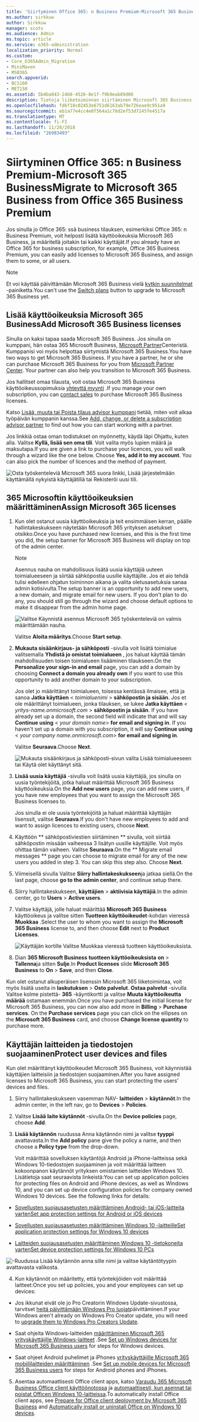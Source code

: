 ```yaml
---
title: 'Siirtyminen Office 365: n Business Premium-Microsoft 365 Business'
ms.author: sirkkuw
author: Sirkkuw
manager: scotv
ms.audience: Admin
ms.topic: article
ms.service: o365-administration
localization_priority: Normal
ms.custom:
- Core_O365Admin_Migration
- MiniMaven
- MSB365
search.appverid:
- BCS160
- MET150
ms.assetid: 5b4ba843-24b8-4526-8e1f-f9b9eab89d06
description: Tietoja liiketoiminnan siirtäminen Microsoft 365 Business.
ms.openlocfilehash: fd6f18c02453e6751d6163ab79e726eae9c951a9
ms.sourcegitcommit: eb1a77e4cc4e8f564a1c78d2ef53d7245fe4517a
ms.translationtype: MT
ms.contentlocale: fi-FI
ms.lasthandoff: 11/28/2018
ms.locfileid: "26983493"
---
```

# <a name="migrate-to-microsoft-365-business-from-office-365-business-premium"></a><span data-ttu-id="e71bb-103">Siirtyminen Office 365: n Business Premium-Microsoft 365 Business</span><span class="sxs-lookup"><span data-stu-id="e71bb-103">Migrate to Microsoft 365 Business from Office 365 Business Premium</span></span>

<span data-ttu-id="e71bb-104">Jos sinulla jo Office 365: ssä business tilauksen, esimerkiksi Office 365: n Business Premium, voit helposti lisätä käyttöoikeuksia Microsoft 365 Business, ja määritellä joitakin tai kaikki käyttäjät.</span><span class="sxs-lookup"><span data-stu-id="e71bb-104">If you already have an Office 365 for business subscription, for example, Office 365 Business Premium, you can easily add licenses to Microsoft 365 Business, and assign them to some, or all users.</span></span>
  
> [!NOTE]
> <span data-ttu-id="e71bb-105">Et voi käyttää päivittämään Microsoft 365 Business vielä [kytkin suunnitelmat](https://support.office.com/article/73318661-8f33-478b-bcc7-fb8d69dbb22a?.aspx#switchbutton) -painiketta.</span><span class="sxs-lookup"><span data-stu-id="e71bb-105">You can't use the [Switch plans](https://support.office.com/article/73318661-8f33-478b-bcc7-fb8d69dbb22a?.aspx#switchbutton) button to upgrade to Microsoft 365 Business yet.</span></span> 
  
## <a name="add-microsoft-365-business-licenses"></a><span data-ttu-id="e71bb-106">Lisää käyttöoikeuksia Microsoft 365 Business</span><span class="sxs-lookup"><span data-stu-id="e71bb-106">Add Microsoft 365 Business licenses</span></span>

<span data-ttu-id="e71bb-p101">Sinulla on kaksi tapaa saada Microsoft 365 Business. Jos sinulla on kumppani, hän ostaa 365 Microsoft Business, [Microsoft Partner](get-microsoft-365-business.md)Centeristä. Kumppanisi voi myös helpottaa siirtymistä Microsoft 365 Business.</span><span class="sxs-lookup"><span data-stu-id="e71bb-p101">You have two ways to get Microsoft 365 Business. If you have a partner, he or she can purchase Microsoft 365 Business for you from [Microsoft Partner Center](get-microsoft-365-business.md). Your partner can also help you transition to Microsoft 365 Business.</span></span>
  
<span data-ttu-id="e71bb-110">Jos hallitset omaa tilausta, voit ostaa Microsoft 365 Business käyttöoikeussopimuksia [yhteyttä myynti](https://www.microsoft.com/microsoft-365/business) .</span><span class="sxs-lookup"><span data-stu-id="e71bb-110">If you manage your own subscription, you can [contact sales](https://www.microsoft.com/microsoft-365/business) to purchase Microsoft 365 Business licenses.</span></span> 
  
<span data-ttu-id="e71bb-111">Katso [Lisää, muuta tai Poista tilaus advisor kumppani](https://support.office.com/article/f86e8177-936e-491e-9024-44dea2b296ff) tietää, miten voit alkaa työpäivän kumppanin kanssa.</span><span class="sxs-lookup"><span data-stu-id="e71bb-111">See [Add, change, or delete a subscription advisor partner](https://support.office.com/article/f86e8177-936e-491e-9024-44dea2b296ff) to find out how you can start working with a partner.</span></span> 
  
<span data-ttu-id="e71bb-p102">Jos linkkiä ostaa oman todistukset on myönnetty, käydä läpi Ohjattu, kuten alla. Valitse **Kyllä, lisää sen oma tili**. Voit valita myös lupien määrä ja maksutapa.</span><span class="sxs-lookup"><span data-stu-id="e71bb-p102">If you are given a link to purchase your licences, you will walk through a wizard like the one below. Choose **Yes, add it to my account**. You can also pick the number of licences and the method of payment.</span></span>
  
![Osta työskenteleviä Microsoft 365 suora linkki, Lisää järjestelmään käyttämällä nykyistä käyttäjätiliä tai Rekisteröi uusi tili.](media/8bc54fd1-9cab-44d5-af91-c471e89aea46.png)
  
## <a name="assign-microsoft-365-licenses"></a><span data-ttu-id="e71bb-116">365 Microsoftin käyttöoikeuksien määrittäminen</span><span class="sxs-lookup"><span data-stu-id="e71bb-116">Assign Microsoft 365 licenses</span></span>

1. <span data-ttu-id="e71bb-117">Kun olet ostanut uusia käyttöoikeuksia ja teit ensimmäisen kerran, päälle hallintakeskukseen näytetään Microsoft 365 yrityksen asetukset otsikko.</span><span class="sxs-lookup"><span data-stu-id="e71bb-117">Once you have purchased new licenses, and this is the first time you did, the setup banner for Microsoft 365 Business will display on top of the admin center.</span></span>
    
    > [!NOTE]
    > <span data-ttu-id="e71bb-p103">Asennus nauha on mahdollisuus lisätä uusia käyttäjiä uuteen toimialueeseen ja siirtää sähköpostia uusille käyttäjille. Jos et aio tehdä tulisi edelleen ohjatun toiminnon aikana ja valita oletusasetuksia sanaa admin kotisivulta.</span><span class="sxs-lookup"><span data-stu-id="e71bb-p103">The setup banner is an opportunity to add new users, a new domain, and migrate email for new users. If you don't plan to do any, you should still go through the wizard and choose default options to make it disappear from the admin home page.</span></span> 
  
   ![Valitse Käynnistä asennus Microsoft 365 työskenteleviä on valmis määrittämään nauha.](media/8d3b0d97-7cca-497f-9364-4b00ad670209.png)
  
    <span data-ttu-id="e71bb-121">Valitse **Aloita määritys**.</span><span class="sxs-lookup"><span data-stu-id="e71bb-121">Choose **Start setup**.</span></span>
    
2. <span data-ttu-id="e71bb-122">**Mukauta sisäänkirjaus- ja sähköposti** -sivulla voit lisätä toimialue valitsemalla **Yhdistä jo omistat toimialueen** , jos haluat käyttää tämän mahdollisuuden toisen toimialueen lisääminen tilaukseen.</span><span class="sxs-lookup"><span data-stu-id="e71bb-122">On the **Personalize your sign-in and email** page, you can add a domain by choosing **Connect a domain you already own** if you want to use this opportunity to add another domain to your subscription.</span></span> 
    
    <span data-ttu-id="e71bb-p104">Jos olet jo määrittänyt toimialueen, toisessa kentässä ilmaisee, että ja sanoa **Jatka käyttäen** \< _toimialuenimi_ \> **sähköpostin ja sisään**. Jos et ole määrittänyt toimialueen, jonka tilauksen, se lukee **Jatka käyttäen** \< _yritys-name.onmicrosoft.com_ \> **sähköpostin ja sisään**.    </span><span class="sxs-lookup"><span data-stu-id="e71bb-p104">If you have already set up a domain, the second field will indicate that and will say **Continue using** \<  _your domain name_\> **for email and signing in**. If you haven't set up a domain with you subscription, it will say **Continue using** \<  _your company name.onmicrosoft.com_\> **for email and signing in**.</span></span>
    
    <span data-ttu-id="e71bb-125">Valitse **Seuraava**.</span><span class="sxs-lookup"><span data-stu-id="e71bb-125">Choose **Next**.</span></span>
    
    ![Mukauta sisäänkirjaus ja sähköposti-sivun valita Lisää toimialueeseen tai Käytä olet käyttänyt sitä.](media/c3f5cfb2-1189-4d2f-803b-c9feb008a7a3.png)
  
3. <span data-ttu-id="e71bb-127">**Lisää uusia käyttäjiä** -sivulla voit lisätä uusia käyttäjiä, jos sinulla on uusia työntekijöitä, jotka haluat määrittää Microsoft 365 Business käyttöoikeuksia.</span><span class="sxs-lookup"><span data-stu-id="e71bb-127">On the **Add new users** page, you can add new users, if you have new employees that you want to assign the Microsoft 365 Business licenses to.</span></span> 
    
    <span data-ttu-id="e71bb-128">Jos sinulla ei ole uusia työntekijöitä ja haluat määrittää käyttäjän lisenssit, valitse **Seuraava**.</span><span class="sxs-lookup"><span data-stu-id="e71bb-128">If you don't have new employees to add and want to assign licences to existing users, choose **Next**.</span></span>
    
4. <span data-ttu-id="e71bb-p105">Käyttöön \*\* sähköpostiviestien siirtäminen \*\* sivulla, voit siirtää sähköpostin missään vaiheessa 3 lisätyn uusille käyttäjille. Voit myös ohittaa tämän vaiheen. Valitse **Seuraava**.</span><span class="sxs-lookup"><span data-stu-id="e71bb-p105">On the \*\* Migrate email messages \*\* page you can choose to migrate email for any of the new users you added in step 3. You can skip this step also. Choose **Next**.</span></span>
    
5. <span data-ttu-id="e71bb-132">Viimeisellä sivulla Valitse **Siirry hallintakeskukseen**ja jatkaa siellä.</span><span class="sxs-lookup"><span data-stu-id="e71bb-132">On the last page, choose **go to the admin center**, and continue setup there.</span></span>
    
6. <span data-ttu-id="e71bb-133">Siirry hallintakeskukseen, **käyttäjien** \> **aktiivisia käyttäjiä**.</span><span class="sxs-lookup"><span data-stu-id="e71bb-133">In the admin center, go to **Users** \> **Active users**.</span></span>
    
7. <span data-ttu-id="e71bb-134">Valitse käyttäjä, jolle haluat määrittää **Microsoft 365 Business** käyttöoikeus ja valitse sitten **Tuotteen käyttöoikeudet**-kohdan vieressä **Muokkaa** .</span><span class="sxs-lookup"><span data-stu-id="e71bb-134">Select the user to whom you want to assign the **Microsoft 365 Business** license to, and then choose **Edit** next to **Product Licenses**.</span></span>
    
    ![Käyttäjän kortille Valitse Muokkaa vieressä tuotteen käyttöoikeuksista.](media/be0fe2d8-7ff8-447c-88f6-d212ed78451c.png)
  
8. <span data-ttu-id="e71bb-136">Dian **365 Microsoft Business** **tuotteen käyttöoikeuksista** **on** \> **Tallenna**ja sitten **Sulje**.</span><span class="sxs-lookup"><span data-stu-id="e71bb-136">In **Product licenses** slide **Microsoft 365 Business** to **On** \> **Save**, and then **Close**.</span></span>
    
<span data-ttu-id="e71bb-p106">Kun olet ostanut alkuperäisen lisenssin Microsoft 365 liiketoimintaa, voit myös lisätä useita in **laskutuksen** \> **Osto palvelut**. **Ostaa palvelut** -sivulla Valitse kolme pistettä- **365** -käyntikortti ja valitse **Muuta käyttöoikeutta määrää** ostamaan enemmän.</span><span class="sxs-lookup"><span data-stu-id="e71bb-p106">Once you have purchased the initial license for Microsoft 365 Business, you can now also add more in **Billing** \> **Purchase services**. On the **Purchase services** page you can click on the ellipses on the **Microsoft 365 Business** card, and choose **Change license quantity** to purchase more.</span></span> 
  
## <a name="protect-user-devices-and-files"></a><span data-ttu-id="e71bb-139">Käyttäjän laitteiden ja tiedostojen suojaaminen</span><span class="sxs-lookup"><span data-stu-id="e71bb-139">Protect user devices and files</span></span>

<span data-ttu-id="e71bb-140">Kun olet määrittänyt käyttöoikeudet Microsoft 365 Business, voit käynnistää käyttäjien laitteisiin ja tiedostojen suojaaminen.</span><span class="sxs-lookup"><span data-stu-id="e71bb-140">After you have assigned licenses to Microsoft 365 Business, you can start protecting the users' devices and files.</span></span>
  
1. <span data-ttu-id="e71bb-141">Siirry hallintakeskukseen vasemman NAV- **laitteiden** \> **käytännöt**.</span><span class="sxs-lookup"><span data-stu-id="e71bb-141">In the admin center, in the left nav, go to **Devices** \> **Policies**.</span></span>
    
2. <span data-ttu-id="e71bb-142">Valitse **Lisää** **laite käytännöt** -sivulla.</span><span class="sxs-lookup"><span data-stu-id="e71bb-142">On the **Device policies** page, choose **Add**.</span></span>
    
3. <span data-ttu-id="e71bb-143">**Lisää käytännön** ruudussa Anna käytännön nimi ja valitse **tyyppi** avattavasta.</span><span class="sxs-lookup"><span data-stu-id="e71bb-143">In the **Add policy** pane give the policy a name, and then choose a **Policy type** from the drop-down.</span></span> 
    
    <span data-ttu-id="e71bb-p107">Voit määrittää sovelluksen käytäntöjä Android ja iPhone-laitteissa sekä Windows 10-tiedostojen suojaaminen ja voit määrittää laitteen kokoonpanon käytännöt yrityksen omistamien laitteiden Windows 10. Lisätietoja saat seuraavista linkeistä:</span><span class="sxs-lookup"><span data-stu-id="e71bb-p107">You can set up application policies for protecting files on Android and iPhone devices, as well as Windows 10, and you can set up device configuration policies for company owned Windows 10 devices. See the following links for details:</span></span>
    
  - [<span data-ttu-id="e71bb-146">Sovellusten suojausasetusten määrittäminen Android- tai iOS-laitteita varten</span><span class="sxs-lookup"><span data-stu-id="e71bb-146">Set app protection settings for Android or iOS devices</span></span>](app-protection-settings-for-android-and-ios.md)
    
  - [<span data-ttu-id="e71bb-147">Sovellusten suojausasetusten määrittäminen Windows 10 -laitteille</span><span class="sxs-lookup"><span data-stu-id="e71bb-147">Set application protection settings for Windows 10 devices</span></span>](protection-settings-for-windows-10-devices.md)
    
  - [<span data-ttu-id="e71bb-148">Laitteiden suojausasetusten määrittäminen Windows 10 -tietokoneita varten</span><span class="sxs-lookup"><span data-stu-id="e71bb-148">Set device protection settings for Windows 10 PCs</span></span>](protection-settings-for-windows-10-pcs.md)
    
   ![-Ruudussa Lisää käytännön anna sille nimi ja valitse käytäntötyypin avattavasta valikosta.](media/76ef37e4-1d18-4f34-8a0f-391ab1d0ae2b.png)
  
4. <span data-ttu-id="e71bb-150">Kun käytännöt on määritetty, että työntekijöiden voit määrittää laitteet:</span><span class="sxs-lookup"><span data-stu-id="e71bb-150">Once you set up policies, you and your employees can set up devices:</span></span>
    
  - <span data-ttu-id="e71bb-151">Jos ikkunat eivät ole jo Pro Creatorin Windows Update-sivustossa, tarvitset [heitä päivittämään Windows Pro luojat](upgrade-to-windows-pro-creators-update.md)päivittäminen.</span><span class="sxs-lookup"><span data-stu-id="e71bb-151">If your Windows aren't already on Windows Pro Creator update, you will need to [upgrade them to Windows Pro Creators Update](upgrade-to-windows-pro-creators-update.md).</span></span>
    
  - <span data-ttu-id="e71bb-152">Saat ohjeita Windows-laitteiden [määrittäminen Microsoft 365 yrityskäyttäjille Windows-laitteet](set-up-windows-devices.md) .</span><span class="sxs-lookup"><span data-stu-id="e71bb-152">See [Set up Windows devices for Microsoft 365 Business users](set-up-windows-devices.md) for steps for Windows devices.</span></span> 
    
  - <span data-ttu-id="e71bb-153">Saat ohjeet Android puhelimet ja iPhones [yrityskäyttäjille Microsoft 365 mobiililaitteiden määrittäminen](set-up-mobile-devices.md) .</span><span class="sxs-lookup"><span data-stu-id="e71bb-153">See [Set up mobile devices for Microsoft 365 Business users](set-up-mobile-devices.md) for steps for Android phones and iPhones.</span></span> 
    
5. <span data-ttu-id="e71bb-154">Asentaa automaattisesti Office client apps, katso [Varaudu 365 Microsoft Business Office client käyttöönotossa](prepare-for-office-client-deployment.md) ja [automaattisesti, kun asennat tai poistat Officen Windows 10-laitteissa](auto-install-or-uninstall-office.md).</span><span class="sxs-lookup"><span data-stu-id="e71bb-154">To automatically install Office client apps, see [Prepare for Office client deployment by Microsoft 365 Business](prepare-for-office-client-deployment.md) and [Automatically install or uninstall Office on Windows 10 devices](auto-install-or-uninstall-office.md).</span></span>
    


